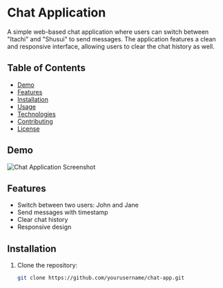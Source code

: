 # Chat Application

A simple web-based chat application where users can switch between "Itachi" and "Shusui" to send messages. The application features a clean and responsive interface, allowing users to clear the chat history as well.

## Table of Contents

- [Demo](#demo)
- [Features](#features)
- [Installation](#installation)
- [Usage](#usage)
- [Technologies](#technologies)
- [Contributing](#contributing)
- [License](#license)

## Demo

![Chat Application Screenshot](screenshot.png)

## Features

- Switch between two users: John and Jane
- Send messages with timestamp
- Clear chat history
- Responsive design

## Installation

1. Clone the repository:
   ```sh
   git clone https://github.com/yourusername/chat-app.git
